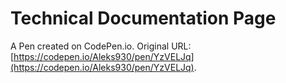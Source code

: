 # Technical Documentation Page

A Pen created on CodePen.io. Original URL: [https://codepen.io/Aleks930/pen/YzVELJq](https://codepen.io/Aleks930/pen/YzVELJq).


